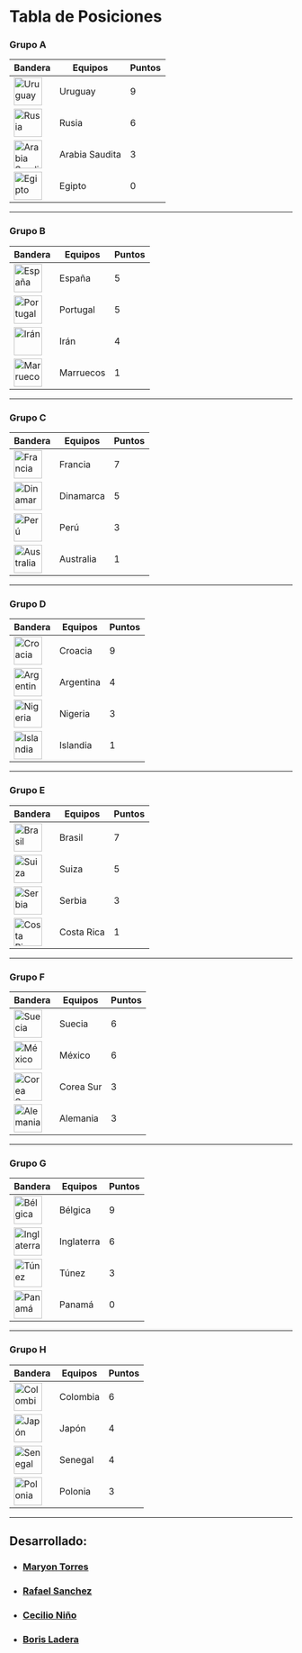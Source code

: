 # Tabla de Posiciones

### Grupo A
|Bandera               |      Equipos         | Puntos|
|----------------------|----------------------|-------|    
| <img alt="Uruguay" src="http://flags.fmcdn.net/data/flags/w580/uy.png" width="50" height="50">| Uruguay | 9| 
| <img alt="Rusia" src="http://flags.fmcdn.net/data/flags/w580/ru.png" width="50" height="50">| Rusia | 6|
| <img alt="Arabia Saudita" src="http://flags.fmcdn.net/data/flags/w580/sa.png" width="50" height="50">| Arabia Saudita | 3|
| <img alt="Egipto" src="http://flags.fmcdn.net/data/flags/w580/eg.png" width="50" height="50">| Egipto | 0 |
 
___
### Grupo B

|Bandera               |      Equipos         | Puntos|
|----------------------|----------------------|-------|
| <img alt="España" src="http://flags.fmcdn.net/data/flags/w580/es.png" width="50" height="50">| España | 5|
|<img alt="Portugal" src="http://flags.fmcdn.net/data/flags/w580/pt.png" width="50" height="50">| Portugal | 5|
|<img alt="Irán" src="http://flags.fmcdn.net/data/flags/w580/ir.png" width="50" height="50">| Irán | 4|
|<img alt="Marruecos" src="http://flags.fmcdn.net/data/flags/w580/ma.png" width="50" height="50">| Marruecos | 1|
___
### Grupo C
|Bandera               |      Equipos         | Puntos|
|----------------------|----------------------|-------|
| <img alt="Francia" src="http://flags.fmcdn.net/data/flags/w580/fr.png" width="50" height="50">| Francia|7|       
| <img alt="Dinamarca" src="http://flags.fmcdn.net/data/flags/w580/dk.png" width="50" height="50">| Dinamarca |5|
| <img alt="Perú" src="http://flags.fmcdn.net/data/flags/w580/pe.png" width="50" height="50">| Perú |3| 
| <img alt="Australia" src="http://flags.fmcdn.net/data/flags/w580/au.png" width="50" height="50">| Australia |1|       
      
___
### Grupo D
|Bandera               |      Equipos         | Puntos|
|----------------------|----------------------|-------|
| <img alt="Croacia" src="http://flags.fmcdn.net/data/flags/w580/hr.png" width="50" height="50">| Croacia|9|
| <img alt="Argentina" src="http://flags.fmcdn.net/data/flags/w580/ar.png" width="50" height="50">| Argentina |4| 
| <img alt="Nigeria" src="http://flags.fmcdn.net/data/flags/w580/ng.png" width="50" height="50">| Nigeria |3|       
| <img alt="Islandia" src="http://flags.fmcdn.net/data/flags/w580/is.png" width="50" height="50">| Islandia |1|       
      
___
### Grupo E
|Bandera               |      Equipos         | Puntos|
|----------------------|----------------------|-------|
| <img alt="Brasil" src="http://flags.fmcdn.net/data/flags/w580/br.png" width="50" height="50">| Brasil|7|       
| <img alt="Suiza" src="http://flags.fmcdn.net/data/flags/w580/ch.png" width="50" height="50">| Suiza |5|       
| <img alt="Serbia" src="http://flags.fmcdn.net/data/flags/w580/rs.png" width="50" height="50">| Serbia |3|       
| <img alt="Costa Rica" src="http://flags.fmcdn.net/data/flags/w580/cr.png" width="50" height="50">| Costa Rica |1|       
___
### Grupo F
|Bandera               |      Equipos         | Puntos|
|----------------------|----------------------|-------|
| <img alt="Suecia" src="http://flags.fmcdn.net/data/flags/w580/se.png" width="50" height="50">| Suecia | 6|
| <img alt="México" src="http://flags.fmcdn.net/data/flags/w580/mx.png" width="50" height="50">| México | 6| 
| <img alt="Corea Sur" src="http://flags.fmcdn.net/data/flags/w580/kr.png" width="50" height="50">| Corea Sur | 3| 
| <img alt="Alemania" src="http://flags.fmcdn.net/data/flags/w580/de.png" width="50" height="50">| Alemania | 3| 
___

### Grupo G
|Bandera               |      Equipos         | Puntos|
|----------------------|----------------------|-------|
| <img alt="Bélgica" src="http://flags.fmcdn.net/data/flags/w580/be.png" width="50" height="50">| Bélgica|9|
| <img alt="Inglaterra" src="https://images.ecosia.org/YhP6-1HZWYPeetlZmdY_IFiosBQ=/0x390/smart/http%3A%2F%2F3.bp.blogspot.com%2F-ZPZYb1wmnG8%2FUE1Uu8_U4YI%2FAAAAAAAAANE%2FDIJad4t4cBQ%2Fs1600%2Fengland_flag_pic.jpg" width="50" height="50">| Inglaterra |6|   
| <img alt="Túnez" src="http://flags.fmcdn.net/data/flags/w580/tn.png" width="50" height="50">| Túnez |3|  
| <img alt="Panamá" src="http://flags.fmcdn.net/data/flags/w580/pa.png" width="50" height="50">| Panamá |0|       
     
___
### Grupo H

|Bandera               |      Equipos         | Puntos|
|----------------------|----------------------|-------|
|<img alt="Colombia" src="http://flags.fmcdn.net/data/flags/w580/co.png" width="50" height="50">| Colombia | 6|
|<img alt="Japón" src="http://flags.fmcdn.net/data/flags/w580/jp.png" width="50" height="50">| Japón | 4|
|<img alt="Senegal" src="http://flags.fmcdn.net/data/flags/w580/sn.png" width="50" height="50">| Senegal | 4|
|<img alt="Polonia" src="http://flags.fmcdn.net/data/flags/w580/pl.png" width="50" height="50">| Polonia | 3|

___
## Desarrollado:
- ### [Maryon Torres](https://twitter.com/maryitotr)
- ### [Rafael Sanchez](https://twitter.com/maryitotr) 
- ### [Cecilio Niño](https://twitter.com/Cecilio_25)
- ### [Boris Ladera]()
